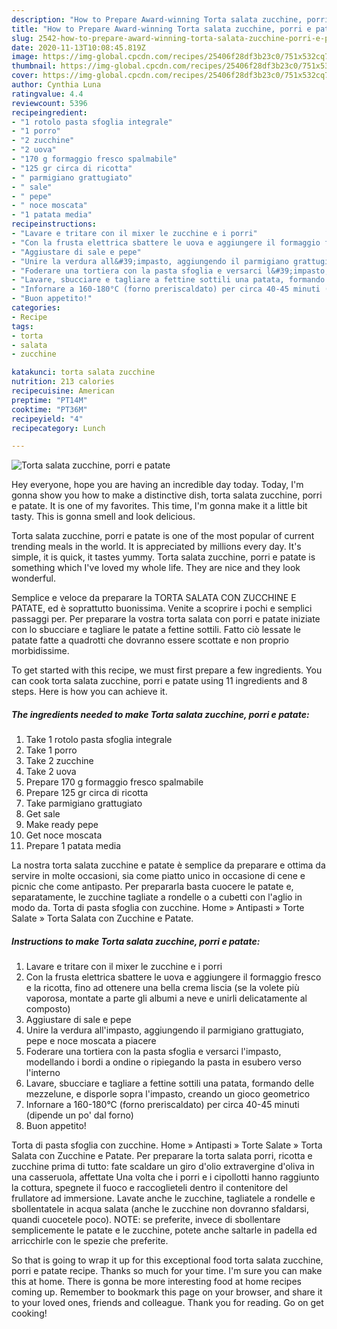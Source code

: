 ```yaml
---
description: "How to Prepare Award-winning Torta salata zucchine, porri e patate"
title: "How to Prepare Award-winning Torta salata zucchine, porri e patate"
slug: 2542-how-to-prepare-award-winning-torta-salata-zucchine-porri-e-patate
date: 2020-11-13T10:08:45.819Z
image: https://img-global.cpcdn.com/recipes/25406f28df3b23c0/751x532cq70/torta-salata-zucchine-porri-e-patate-recipe-main-photo.jpg
thumbnail: https://img-global.cpcdn.com/recipes/25406f28df3b23c0/751x532cq70/torta-salata-zucchine-porri-e-patate-recipe-main-photo.jpg
cover: https://img-global.cpcdn.com/recipes/25406f28df3b23c0/751x532cq70/torta-salata-zucchine-porri-e-patate-recipe-main-photo.jpg
author: Cynthia Luna
ratingvalue: 4.4
reviewcount: 5396
recipeingredient:
- "1 rotolo pasta sfoglia integrale"
- "1 porro"
- "2 zucchine"
- "2 uova"
- "170 g formaggio fresco spalmabile"
- "125 gr circa di ricotta"
- " parmigiano grattugiato"
- " sale"
- " pepe"
- " noce moscata"
- "1 patata media"
recipeinstructions:
- "Lavare e tritare con il mixer le zucchine e i porri"
- "Con la frusta elettrica sbattere le uova e aggiungere il formaggio fresco e la ricotta, fino ad ottenere una bella crema liscia (se la volete più vaporosa, montate a parte gli albumi a neve e unirli delicatamente al composto)"
- "Aggiustare di sale e pepe"
- "Unire la verdura all&#39;impasto, aggiungendo il parmigiano grattugiato, pepe e noce moscata a piacere"
- "Foderare una tortiera con la pasta sfoglia e versarci l&#39;impasto, modellando i bordi a ondine o ripiegando la pasta in esubero verso l&#39;interno"
- "Lavare, sbucciare e tagliare a fettine sottili una patata, formando delle mezzelune, e disporle sopra l&#39;impasto, creando un gioco geometrico"
- "Infornare a 160-180°C (forno preriscaldato) per circa 40-45 minuti (dipende un po&#39; dal forno)"
- "Buon appetito!"
categories:
- Recipe
tags:
- torta
- salata
- zucchine

katakunci: torta salata zucchine 
nutrition: 213 calories
recipecuisine: American
preptime: "PT14M"
cooktime: "PT36M"
recipeyield: "4"
recipecategory: Lunch

---
```



![Torta salata zucchine, porri e patate](https://img-global.cpcdn.com/recipes/25406f28df3b23c0/751x532cq70/torta-salata-zucchine-porri-e-patate-recipe-main-photo.jpg)

Hey everyone, hope you are having an incredible day today. Today, I'm gonna show you how to make a distinctive dish, torta salata zucchine, porri e patate. It is one of my favorites. This time, I'm gonna make it a little bit tasty. This is gonna smell and look delicious.

Torta salata zucchine, porri e patate is one of the most popular of current trending meals in the world. It is appreciated by millions every day. It's simple, it is quick, it tastes yummy. Torta salata zucchine, porri e patate is something which I've loved my whole life. They are nice and they look wonderful.

Semplice e veloce da preparare la TORTA SALATA CON ZUCCHINE E PATATE, ed è soprattutto buonissima. Venite a scoprire i pochi e semplici passaggi per. Per preparare la vostra torta salata con porri e patate iniziate con lo sbucciare e tagliare le patate a fettine sottili. Fatto ciò lessate le patate fatte a quadrotti che dovranno essere scottate e non proprio morbidissime.


To get started with this recipe, we must first prepare a few ingredients. You can cook torta salata zucchine, porri e patate using 11 ingredients and 8 steps. Here is how you can achieve it.

<!--inarticleads1-->

##### The ingredients needed to make Torta salata zucchine, porri e patate:

1. Take 1 rotolo pasta sfoglia integrale
1. Take 1 porro
1. Take 2 zucchine
1. Take 2 uova
1. Prepare 170 g formaggio fresco spalmabile
1. Prepare 125 gr circa di ricotta
1. Take  parmigiano grattugiato
1. Get  sale
1. Make ready  pepe
1. Get  noce moscata
1. Prepare 1 patata media


La nostra torta salata zucchine e patate è semplice da preparare e ottima da servire in molte occasioni, sia come piatto unico in occasione di cene e picnic che come antipasto. Per prepararla basta cuocere le patate e, separatamente, le zucchine tagliate a rondelle o a cubetti con l&#39;aglio in modo da. Torta di pasta sfoglia con zucchine. Home » Antipasti » Torte Salate » Torta Salata con Zucchine e Patate. 

<!--inarticleads2-->

##### Instructions to make Torta salata zucchine, porri e patate:

1. Lavare e tritare con il mixer le zucchine e i porri
1. Con la frusta elettrica sbattere le uova e aggiungere il formaggio fresco e la ricotta, fino ad ottenere una bella crema liscia (se la volete più vaporosa, montate a parte gli albumi a neve e unirli delicatamente al composto)
1. Aggiustare di sale e pepe
1. Unire la verdura all&#39;impasto, aggiungendo il parmigiano grattugiato, pepe e noce moscata a piacere
1. Foderare una tortiera con la pasta sfoglia e versarci l&#39;impasto, modellando i bordi a ondine o ripiegando la pasta in esubero verso l&#39;interno
1. Lavare, sbucciare e tagliare a fettine sottili una patata, formando delle mezzelune, e disporle sopra l&#39;impasto, creando un gioco geometrico
1. Infornare a 160-180°C (forno preriscaldato) per circa 40-45 minuti (dipende un po&#39; dal forno)
1. Buon appetito!


Torta di pasta sfoglia con zucchine. Home » Antipasti » Torte Salate » Torta Salata con Zucchine e Patate. Per preparare la torta salata porri, ricotta e zucchine prima di tutto: fate scaldare un giro d&#39;olio extravergine d&#39;oliva in una casseruola, affettate Una volta che i porri e i cipollotti hanno raggiunto la cottura, spegnete il fuoco e raccoglieteli dentro il contenitore del frullatore ad immersione. Lavate anche le zucchine, tagliatele a rondelle e sbollentatele in acqua salata (anche le zucchine non dovranno sfaldarsi, quandi cuocetele poco). NOTE: se preferite, invece di sbollentare semplicemente le patate e le zucchine, potete anche saltarle in padella ed arricchirle con le spezie che preferite. 

So that is going to wrap it up for this exceptional food torta salata zucchine, porri e patate recipe. Thanks so much for your time. I'm sure you can make this at home. There is gonna be more interesting food at home recipes coming up. Remember to bookmark this page on your browser, and share it to your loved ones, friends and colleague. Thank you for reading. Go on get cooking!
